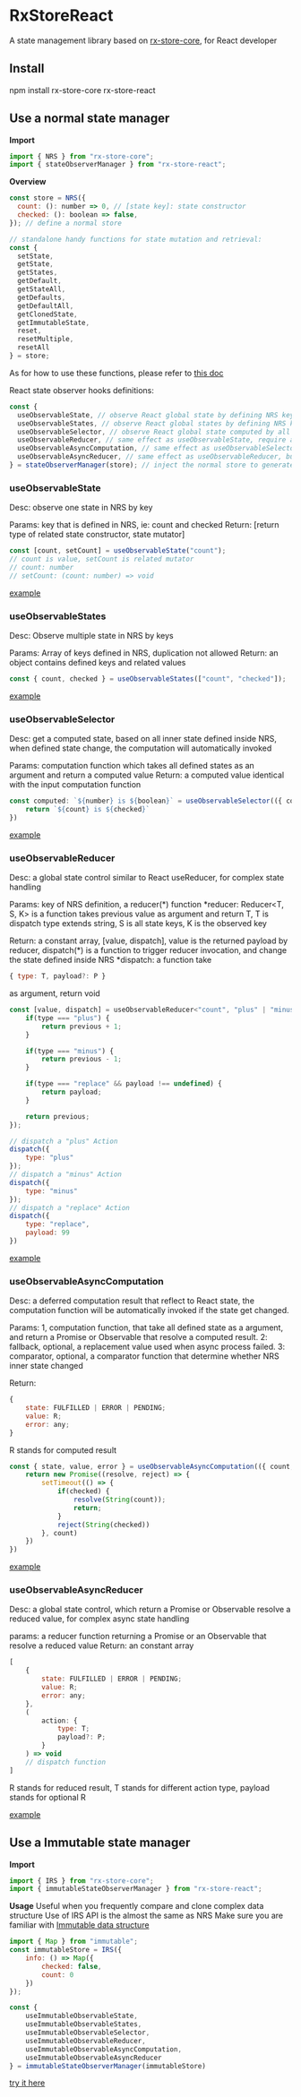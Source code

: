 # RxStoreReact

A state management library based on [rx-store-core](https://www.npmjs.com/package/rx-store-core), for React developer

## Install

npm install rx-store-core rx-store-react

## Use a normal state manager

**Import**

```javascript
import { NRS } from "rx-store-core";
import { stateObserverManager } from "rx-store-react";
```

**Overview**

```javascript
const store = NRS({
  count: (): number => 0, // [state key]: state constructor
  checked: (): boolean => false,
}); // define a normal store

// standalone handy functions for state mutation and retrieval:
const {
  setState,
  getState,
  getStates,
  getDefault,
  getStateAll,
  getDefaults,
  getDefaultAll,
  getClonedState,
  getImmutableState,
  reset,
  resetMultiple,
  resetAll
} = store;
```
As for how to use these functions, please refer to [this doc](https://github.com/Honka3rd/RxStore#readme)

React state observer hooks definitions:
```javascript
const {
  useObservableState, // observe React global state by defining NRS key of object
  useObservableStates, // observe React global states by defining NRS keys of object
  useObservableSelector, // observe React global state computed by all NRS inner state
  useObservableReducer, // same effect as useObservableState, require a reducer as a parameter
  useObservableAsyncComputation, // same effect as useObservableSelector, but the state updated in a async way
  useObservableAsyncReducer, // same effect as useObservableReducer, but the state updated in a async way
} = stateObserverManager(store); // inject the normal store to generate utility hooks
```

### useObservableState

Desc: observe one state in NRS by key

Params: key that is defined in NRS, ie: count and checked
Return: [return type of related state constructor, state mutator]

```javascript
const [count, setCount] = useObservableState("count");
// count is value, setCount is related mutator
// count: number
// setCount: (count: number) => void
```

[example](https://codesandbox.io/p/sandbox/rx-store-react-useobservablestate-fylvws?file=%2Fsrc%2FApp.tsx%3A13%2C3-13%2C57)

### useObservableStates

Desc: Observe multiple state in NRS by keys

Params: Array of keys defined in NRS, duplication not allowed
Return: an object contains defined keys and related values

```javascript
const { count, checked } = useObservableStates(["count", "checked"]);
```

[example](https://codesandbox.io/p/sandbox/rx-store-react-useobservablestates-sd5zm7?file=%2Fsrc%2FApp.tsx%3A31%2C54)

### useObservableSelector

Desc: get a computed state, based on all inner state defined inside NRS, when defined state change, the computation will automatically invoked

Params: computation function which takes all defined states as an argument and return a computed value
Return: a computed value identical with the input computation function

```javascript
const computed: `${number} is ${boolean}` = useObservableSelector(({ count, checked }) => {
    return `${count} is ${checked}`
})
```
[example](https://codesandbox.io/p/sandbox/funny-lena-knd8kz?file=%2Fsrc%2FApp.tsx%3A35%2C15)

### useObservableReducer
Desc: a global state control similar to React useReducer, for complex state handling

Params: key of NRS definition, a reducer(*) function
*reducer: Reducer<T, S, K> is a function takes previous value as argument and return T, T is dispatch type extends string, S is all state keys, K is the observed key

Return: a constant array, [value, dispatch], value is the returned payload by reducer, dispatch(*) is a function to trigger reducer invocation, and change the state defined inside NRS
*dispatch: a function take
```javascript
{ type: T, payload?: P }
```
as argument, return void

```javascript
const [value, dispatch] = useObservableReducer<"count", "plus" | "minus" | "replace">("count", (previous, { type, payload }) => {
    if(type === "plus") {
        return previous + 1;
    }

    if(type === "minus") {
        return previous - 1;
    }

    if(type === "replace" && payload !== undefined) {
        return payload;
    }

    return previous;
});

// dispatch a "plus" Action
dispatch({
    type: "plus"
});
// dispatch a "minus" Action
dispatch({
    type: "minus"
});
// dispatch a "replace" Action
dispatch({
    type: "replace",
    payload: 99
})

```
[example](https://codesandbox.io/p/sandbox/rx-store-react-useobservablereducer-k243sz)

### useObservableAsyncComputation

Desc: a deferred computation result that reflect to React state, the computation function will be automatically invoked if the state get changed.

Params: 
1, computation function, that take all defined state as a argument, and return a Promise or Observable that resolve a computed result.
2: fallback, optional, a replacement value used when async process failed.
3: comparator, optional, a comparator function that determine whether NRS inner state changed

Return:
```javascript
{
    state: FULFILLED | ERROR | PENDING;
    value: R;
    error: any;
}
```
R stands for computed result

```javascript
const { state, value, error } = useObservableAsyncComputation(({ count, checked }) => {
    return new Promise((resolve, reject) => {
        setTimeout(() => {
            if(checked) {
                resolve(String(count));
                return;
            }
            reject(String(checked))
        }, count)
    })
})

```
[example](https://codesandbox.io/p/sandbox/rx-store-react-useasynccomputed-d55kx4?file=%2Fsrc%2FApp.tsx%3A42%2C34)

### useObservableAsyncReducer

Desc: a global state control, which return a Promise or Observable resolve a reduced value, for complex async state handling

params: a reducer function returning a Promise or an Observable that resolve a reduced value
Return: an constant array
```javascript
[
    {
        state: FULFILLED | ERROR | PENDING;
        value: R;
        error: any;
    },
    (
        action: {
            type: T;
            payload?: P;
        }
    ) => void 
    // dispatch function
]
```
R stands for reduced result, T stands for different action type, payload stands for optional R

[example](https://codesandbox.io/p/sandbox/rx-store-react-useasynccomputed-d55kx4?file=%2Fsrc%2FApp.tsx%3A1%2C1)

## Use a Immutable state manager

**Import**

```javascript
import { IRS } from "rx-store-core";
import { immutableStateObserverManager } from "rx-store-react";
```

**Usage**
Useful when you frequently compare and clone complex data structure
Use of IRS API is the almost the same as NRS
Make sure you are familiar with [Immutable data structure](https://immutable-js.com/docs/v4.3.0)
```javascript
import { Map } from "immutable";
const immutableStore = IRS({
    info: () => Map({
        checked: false,
        count: 0
    })
});

const { 
    useImmutableObservableState,
    useImmutableObservableStates,
    useImmutableObservableSelector,
    useImmutableObservableReducer,
    useImmutableObservableAsyncComputation,
    useImmutableObservableAsyncReducer
} = immutableStateObserverManager(immutableStore)
```
[try it here](https://codesandbox.io/p/sandbox/rx-store-react-immutable-lmrjrv)